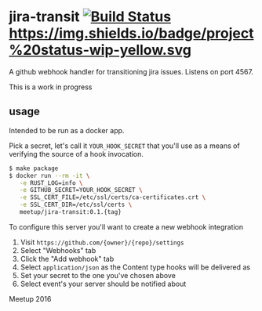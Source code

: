 # jira-transit [![Build Status](https://travis-ci.org/meetup/jira-transit.svg?branch=master)](https://travis-ci.org/meetup/jira-transit) https://img.shields.io/badge/project%20status-wip-yellow.svg

A github webhook handler for transitioning jira issues. Listens on port 4567.

This is a work in progress

## usage

Intended to be run as a docker app.

Pick a secret, let's call it `YOUR_HOOK_SECRET` that you'll use as a means of verifying
the source of a hook invocation.

```bash
$ make package
$ docker run --rm -it \
   -e RUST_LOG=info \
   -e GITHUB_SECRET=YOUR_HOOK_SECRET \
   -e SSL_CERT_FILE=/etc/ssl/certs/ca-certificates.crt \
   -e SSL_CERT_DIR=/etc/ssl/certs \
   meetup/jira-transit:0.1.{tag}
```

To configure this server you'll want to create a new webhook integration

1) Visit `https://github.com/{owner}/{repo}/settings`
2) Select "Webhooks" tab
3) Click the "Add webhook" tab
4) Select `application/json` as the Content type hooks will be delivered as
5) Set your secret to the one you've chosen above
6) Select event's your server should be notified about


Meetup 2016
